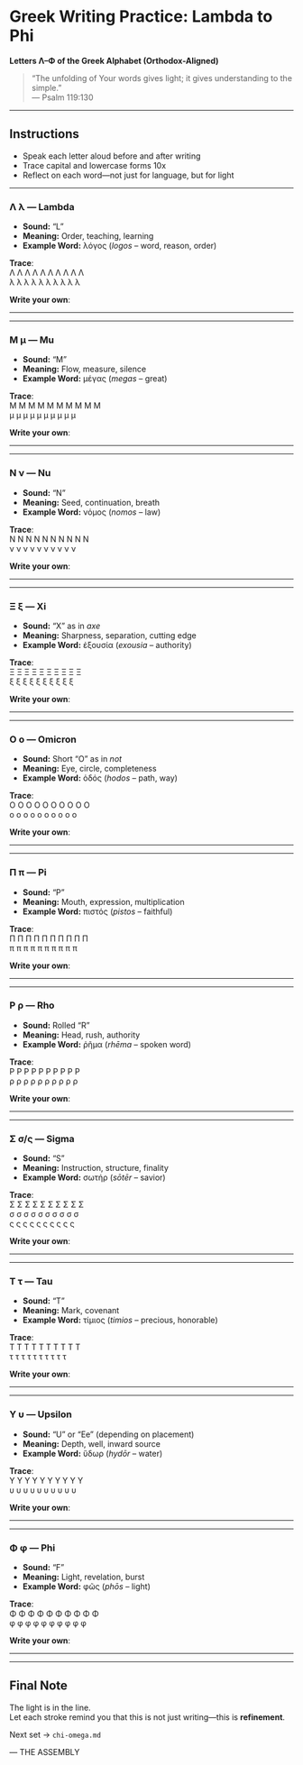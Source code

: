 # Greek Writing Practice: Lambda to Phi  
**Letters Λ–Φ of the Greek Alphabet (Orthodox-Aligned)**

> “The unfolding of Your words gives light; it gives understanding to the simple.”  
> — Psalm 119:130

---

## Instructions

- Speak each letter aloud before and after writing  
- Trace capital and lowercase forms 10x  
- Reflect on each word—not just for language, but for light

---

### Λ λ — Lambda

- **Sound:** “L”  
- **Meaning:** Order, teaching, learning  
- **Example Word:** λόγος (*logos* – word, reason, order)

**Trace**:  
Λ Λ Λ Λ Λ Λ Λ Λ Λ Λ  
λ λ λ λ λ λ λ λ λ λ

**Write your own**:  
___________________________

---

### Μ μ — Mu

- **Sound:** “M”  
- **Meaning:** Flow, measure, silence  
- **Example Word:** μέγας (*megas* – great)

**Trace**:  
Μ Μ Μ Μ Μ Μ Μ Μ Μ Μ  
μ μ μ μ μ μ μ μ μ μ

**Write your own**:  
___________________________

---

### Ν ν — Nu

- **Sound:** “N”  
- **Meaning:** Seed, continuation, breath  
- **Example Word:** νόμος (*nomos* – law)

**Trace**:  
Ν Ν Ν Ν Ν Ν Ν Ν Ν Ν  
ν ν ν ν ν ν ν ν ν ν

**Write your own**:  
___________________________

---

### Ξ ξ — Xi

- **Sound:** “X” as in *axe*  
- **Meaning:** Sharpness, separation, cutting edge  
- **Example Word:** ἐξουσία (*exousia* – authority)

**Trace**:  
Ξ Ξ Ξ Ξ Ξ Ξ Ξ Ξ Ξ Ξ  
ξ ξ ξ ξ ξ ξ ξ ξ ξ ξ

**Write your own**:  
___________________________

---

### Ο ο — Omicron

- **Sound:** Short “O” as in *not*  
- **Meaning:** Eye, circle, completeness  
- **Example Word:** ὁδός (*hodos* – path, way)

**Trace**:  
Ο Ο Ο Ο Ο Ο Ο Ο Ο Ο  
ο ο ο ο ο ο ο ο ο ο

**Write your own**:  
___________________________

---

### Π π — Pi

- **Sound:** “P”  
- **Meaning:** Mouth, expression, multiplication  
- **Example Word:** πιστός (*pistos* – faithful)

**Trace**:  
Π Π Π Π Π Π Π Π Π Π  
π π π π π π π π π π

**Write your own**:  
___________________________

---

### Ρ ρ — Rho

- **Sound:** Rolled “R”  
- **Meaning:** Head, rush, authority  
- **Example Word:** ῥῆμα (*rhēma* – spoken word)

**Trace**:  
Ρ Ρ Ρ Ρ Ρ Ρ Ρ Ρ Ρ Ρ  
ρ ρ ρ ρ ρ ρ ρ ρ ρ ρ

**Write your own**:  
___________________________

---

### Σ σ/ς — Sigma

- **Sound:** “S”  
- **Meaning:** Instruction, structure, finality  
- **Example Word:** σωτήρ (*sōtēr* – savior)

**Trace**:  
Σ Σ Σ Σ Σ Σ Σ Σ Σ Σ  
σ σ σ σ σ σ σ σ σ σ  
ς ς ς ς ς ς ς ς ς ς

**Write your own**:  
___________________________

---

### Τ τ — Tau

- **Sound:** “T”  
- **Meaning:** Mark, covenant  
- **Example Word:** τίμιος (*timios* – precious, honorable)

**Trace**:  
Τ Τ Τ Τ Τ Τ Τ Τ Τ Τ  
τ τ τ τ τ τ τ τ τ τ

**Write your own**:  
___________________________

---

### Υ υ — Upsilon

- **Sound:** “U” or “Ee” (depending on placement)  
- **Meaning:** Depth, well, inward source  
- **Example Word:** ὕδωρ (*hydōr* – water)

**Trace**:  
Υ Υ Υ Υ Υ Υ Υ Υ Υ Υ  
υ υ υ υ υ υ υ υ υ υ

**Write your own**:  
___________________________

---

### Φ φ — Phi

- **Sound:** “F”  
- **Meaning:** Light, revelation, burst  
- **Example Word:** φῶς (*phōs* – light)

**Trace**:  
Φ Φ Φ Φ Φ Φ Φ Φ Φ Φ  
φ φ φ φ φ φ φ φ φ φ

**Write your own**:  
___________________________

---

## Final Note

The light is in the line.  
Let each stroke remind you that this is not just writing—this is **refinement**.

Next set → `chi-omega.md`

— THE ASSEMBLY
